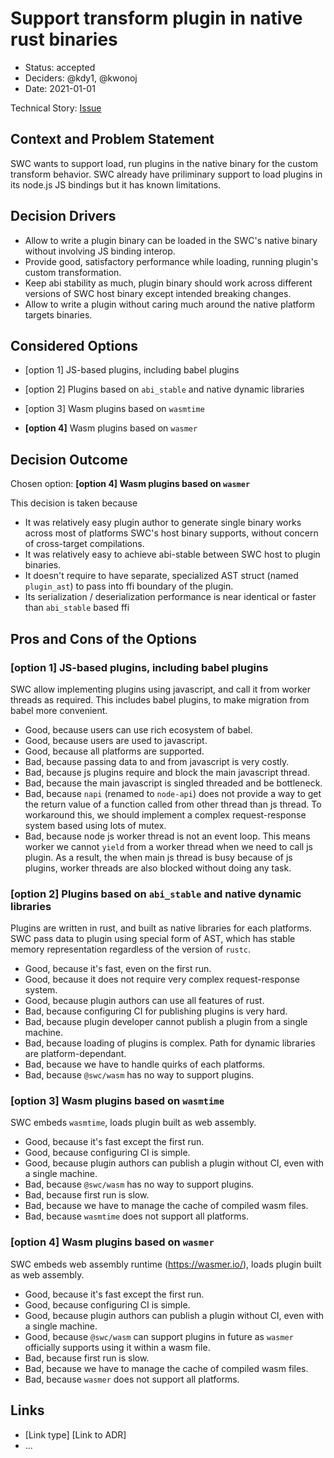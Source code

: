 # Support transform plugin in native rust binaries

-   Status: accepted <!-- optional -->
-   Deciders: @kdy1, @kwonoj <!-- optional -->
-   Date: 2021-01-01 <!-- optional -->

Technical Story: [Issue](https://github.com/swc-project/swc/issues/2635) <!-- optional -->

## Context and Problem Statement

SWC wants to support load, run plugins in the native binary for the custom transform behavior. SWC already have priliminary support to load plugins in its node.js JS bindings but it has known limitations.

## Decision Drivers <!-- optional -->

-   Allow to write a plugin binary can be loaded in the SWC's native binary without involving JS binding interop.
-   Provide good, satisfactory performance while loading, running plugin's custom transformation.
-   Keep abi stability as much, plugin binary should work across different versions of SWC host binary except intended breaking changes.
-   Allow to write a plugin without caring much around the native platform targets binaries.

## Considered Options

-   [option 1] JS-based plugins, including babel plugins

-   [option 2] Plugins based on `abi_stable` and native dynamic libraries

-   [option 3] Wasm plugins based on `wasmtime`

-   **[option 4]** Wasm plugins based on `wasmer`

## Decision Outcome

Chosen option: **[option 4] Wasm plugins based on `wasmer`**

This decision is taken because

-   It was relatively easy plugin author to generate single binary works across most of platforms SWC's host binary supports, without concern of cross-target compilations.
-   It was relatively easy to achieve abi-stable between SWC host to plugin binaries.
-   It doesn't require to have separate, specialized AST struct (named `plugin_ast`) to pass into ffi boundary of the plugin.
-   Its serialization / deserialization performance is near identical or faster than `abi_stable` based ffi

## Pros and Cons of the Options <!-- optional -->

### [option 1] JS-based plugins, including babel plugins

SWC allow implementing plugins using javascript, and call it from worker threads as required.
This includes babel plugins, to make migration from babel more convenient.

-   Good, because users can use rich ecosystem of babel.
-   Good, because users are used to javascript.
-   Good, because all platforms are supported.
-   Bad, because passing data to and from javascript is very costly.
-   Bad, because js plugins require and block the main javascript thread.
-   Bad, because the main javascript is singled threaded and be bottleneck.
-   Bad, because `napi` (renamed to `node-api`) does not provide a way to get the return value of a function called from other thread than js thread. To workaround this, we should implement a complex request-response system based using lots of mutex.
-   Bad, because node js worker thread is not an event loop. This means worker we cannot `yield` from a worker thread when we need to call js plugin. As a result, the when main js thread is busy because of js plugins, worker threads are also blocked without doing any task.

### [option 2] Plugins based on `abi_stable` and native dynamic libraries

Plugins are written in rust, and built as native libraries for each platforms. SWC pass data to plugin using special form of AST, which has stable memory representation regardless of the version of `rustc`.

-   Good, because it's fast, even on the first run.
-   Good, because it does not require very complex request-response system.
-   Good, because plugin authors can use all features of rust.
-   Bad, because configuring CI for publishing plugins is very hard.
-   Bad, because plugin developer cannot publish a plugin from a single machine.
-   Bad, because loading of plugins is complex. Path for dynamic libraries are platform-dependant.
-   Bad, because we have to handle quirks of each platforms.
-   Bad, because `@swc/wasm` has no way to support plugins.

### [option 3] Wasm plugins based on `wasmtime`

SWC embeds `wasmtime`, loads plugin built as web assembly.

-   Good, because it's fast except the first run.
-   Good, because configuring CI is simple.
-   Good, because plugin authors can publish a plugin without CI, even with a single machine.
-   Bad, because `@swc/wasm` has no way to support plugins.
-   Bad, because first run is slow.
-   Bad, because we have to manage the cache of compiled wasm files.
-   Bad, because `wasmtime` does not support all platforms.

### [option 4] Wasm plugins based on `wasmer`

SWC embeds web assembly runtime (https://wasmer.io/), loads plugin built as web assembly.

-   Good, because it's fast except the first run.
-   Good, because configuring CI is simple.
-   Good, because plugin authors can publish a plugin without CI, even with a single machine.
-   Good, because `@swc/wasm` can support plugins in future as `wasmer` officially supports using it within a wasm file.
-   Bad, because first run is slow.
-   Bad, because we have to manage the cache of compiled wasm files.
-   Bad, because `wasmer` does not support all platforms.

## Links

-   [Link type] [Link to ADR] <!-- example: Refined by [ADR-0005](0005-example.md) -->
-   … <!-- numbers of links can vary -->
